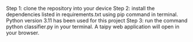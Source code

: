 Step 1: clone the repository into your device
Step 2: install the dependencies listed in requirements.txt using pip command in terminal. Python version 3.11 has been used for this project
Step 3: run the command python classifier.py in your terminal. A taipy web application will open in your browser. 
